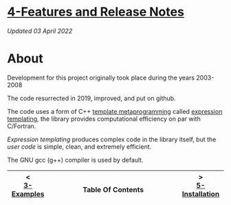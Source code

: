 # [4-Features and Release Notes](doc/release-notes.md)

_Updated 03 April 2022_

# About

Development for this project originally took place during the years 2003-2008 

The code resurrected in 2019, improved, and put on github.

The code uses a form of C++ [template metaprogramming](https://en.wikipedia.org/wiki/Template_metaprogramming) called [expression templating](https://en.wikipedia.org/wiki/Expression_templates), the library provides computational efficiency on par with C/Fortran.

*Expression templating* produces complex code in the library itself, but the *user code* is simple, clean, and extremely efficient.

The GNU gcc (g++) compiler is used by default.

| < <br />[3-Examples](doc/examples.md)  | <br />Table Of Contents<br /> <img width=1000/> | > <br />[5-Installation](doc/installation.md)   |
| ----------- | ----------- | ----------- |
